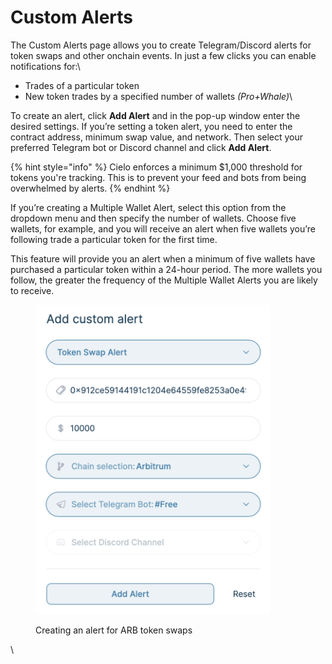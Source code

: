 # Custom Alerts

The Custom Alerts page allows you to create Telegram/Discord alerts for token swaps and other onchain events. In just a few clicks you can enable notifications for:\


* Trades of a particular token
* New token trades by a specified number of wallets _(Pro+Whale)_\


To create an alert, click **Add Alert** and in the pop-up window enter the desired settings. If you’re setting a token alert, you need to enter the contract address, minimum swap value, and network. Then select your preferred Telegram bot or Discord channel and click **Add Alert**.

{% hint style="info" %}
Cielo enforces a minimum $1,000 threshold for tokens you're tracking. This is to prevent your feed and bots from being overwhelmed by alerts.
{% endhint %}

If you’re creating a Multiple Wallet Alert, select this option from the dropdown menu and then specify the number of wallets. Choose five wallets, for example, and you will receive an alert when five wallets you’re following trade a particular token for the first time.

This feature will provide you an alert when a minimum of five wallets have purchased a particular token within a 24-hour period. The more wallets you follow, the greater the frequency of the Multiple Wallet Alerts you are likely to receive.



<figure><img src=".gitbook/assets/Screenshot 2024-03-27 at 19.23.13.png" alt="" width="375"><figcaption><p>Creating an alert for ARB token swaps</p></figcaption></figure>

\
